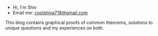 - Hi, I'm Shiv
- Email me: coolshiva718@gmail.com

This blog contains graphical proofs of common theorems, solutions to unique questions and my experiences on both.
